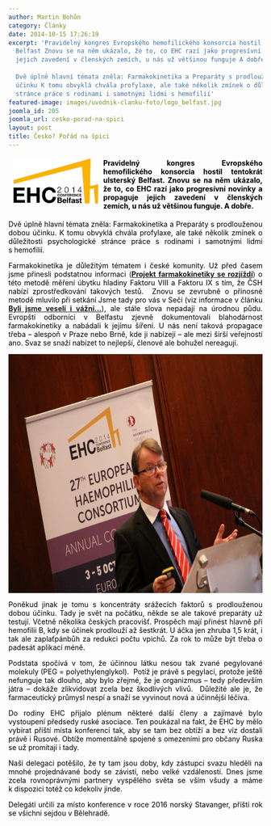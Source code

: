 ```yaml
---
author: Martin Bohůn
category: Články
date: 2014-10-15 17:26:19
excerpt: 'Pravidelný kongres Evropského hemofilického konsorcia hostil tentokrát ulsterský
  Belfast Znovu se na něm ukázalo, že to, co EHC razí jako progresívní novinky a propaguje
  jejich zavedení v členských zemích, u nás už většinou funguje A dobře

  Dvě úplně hlavní témata zněla: Farmakokinetika a Preparáty s prodlouženou dobou
  účinku K tomu obvyklá chvála profylaxe, ale také několik zmínek o důležitosti psychologické
  stránce práce s rodinami i samotnými lidmi s hemofilií'
featured-image: images/uvodnik-clanku-foto/logo_belfast.jpg
joomla_id: 205
joomla_url: cesko-porad-na-spici
layout: post
title: Česko? Pořád na špici
---
```


<h4 style="text-align: justify;"><img src="images/uvodnik-clanku-foto/logo_belfast.jpg" border="0" width="168" style="float: left; margin-left: 10px; margin-right: 10px;" /><span style="color: #000000;">Pravidelný kongres Evropského hemofilického konsorcia hostil tentokrát ulsterský Belfast. Znovu se na něm ukázalo, že to, co EHC razí jako progresívní novinky a propaguje jejich zavedení v členských zemích, u nás už většinou funguje. A dobře.</span></h4>
<p style="text-align: justify;"><span style="color: #000000;">Dvě úplně hlavní témata zněla: Farmakokinetika a Preparáty s prodlouženou dobou účinku. K tomu obvyklá chvála profylaxe, ale také několik zmínek o důležitosti psychologické stránce práce s rodinami i samotnými lidmi s hemofilií.</span></p>

<p style="text-align: justify;"><span style="color: #000000;">Farmakokinetika je důležitým tématem i české komunity. Už před časem jsme přinesli podstatnou informaci</span> (<strong><a href="index.php/cs/doplnkove-informace/rady-lecba/177-projekt-farmakokinetiky-se-rozjizdi" title="Projekt farmakokinetiky se rozjíždí">Projekt farmakokinetiky se rozjíždí</a></strong>) <span><span style="color: #000000;">o této metodě měření úbytku hladiny Faktoru VIII a Faktoru IX s tím, že ČSH nabízí zprostředkování takových testů.  Znovu se zevrubně o přínosné metodě mluvilo při setkání Jsme tady pro vás v Seči</span> <span style="color: #000000;">(viz informace v článku</span></span> <strong><a href="index.php/cs/akce-seznam/14-akce3/202-byli-jsme-veseli-i-vazni" title="Byli jsme veselí i vážní...">Byli jsme veselí i vážní…</a></strong><span style="color: #000000;">), </span><span style="color: #000000;">ale stále slova nepadají na úrodnou půdu. Evropští odborníci v Belfastu zjevně dokumentovali blahodárnost farmakokinetiky a nabádali k jejímu šíření. U nás není taková propagace třeba – alespoň v Praze nebo Brně, kde ji nabízejí – ale mezi širší veřejností ano. Svaz se snaží nabízet to nejlepší, členové ale bohužel nereagují.</span></p>
<p><span style="color: #000000;"><img src="images/uvodnik-clanku-foto/ehc_2014.jpg" border="0" alt="" width="709" height="473" style="display: block; margin-left: auto; margin-right: auto;" /></span></p>
<p style="text-align: justify;"><span style="color: #000000;">Poněkud jinak je tomu s koncentráty srážecích faktorů s prodlouženou dobou účinku. Tady je svět na počátku, někde se ale takové preparáty už testují. Včetně několika českých pracovišť. Prospěch mají přinést hlavně při hemofilii B, kdy se účinek prodlouží až šestkrát. U áčka jen zhruba 1,5 krát, i tak ale zaplaťpánbůh za redukci počtu vpichů. Za rok to může být třeba o padesát aplikací méně.</span></p>
<p style="text-align: justify;"><span style="color: #000000;">Podstata spočívá v tom, že účinnou látku nesou tak zvané pegylované molekuly (PEG = polyethylenglykol).  Potíž je právě s pegylací, protože ještě nefunguje tak dlouho, aby bylo zřejmé, že je organizmus – tedy především játra – dokáže zlikvidovat zcela bez škodlivých vlivů.  Důležité ale je, že farmaceutický průmysl nespí a snaží se vyvinout nová a účinnější léčiva.</span></p>
<p style="text-align: justify;"><span style="color: #000000;">Do rodiny EHC přijalo plénum některé další členy a zajímavé bylo vystoupení předsedy ruské asociace. Ten poukázal na fakt, že EHC by mělo vybírat příští místa konferencí tak, aby se tam bez obtíží a bez víz dostali právě i Rusové. Obtíže momentálně spojené s omezeními pro občany Ruska se už promítají i tady.</span></p>
<p style="text-align: justify;"><span style="color: #000000;">Naši delegaci potěšilo, že ty tam jsou doby, kdy zástupci svazu hleděli na mnohé projednávané body se závistí, nebo velké vzdálenosti. Dnes jsme zcela rovnoprávnými partnery vyspělého světa se vším všudy a máme k dispozici totéž co kdekoliv jinde.</span></p>
<p style="text-align: justify;"><span style="color: #000000;">Delegáti určili za místo konference v roce 2016 norský Stavanger, příští rok se všichni sejdou v Bělehradě. </span></p>
<p> </p>